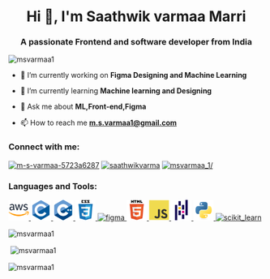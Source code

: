 <h1 align="center">Hi 👋, I'm Saathwik varmaa Marri</h1>
<h3 align="center">A passionate Frontend and software developer from India</h3>

<p align="left"> <img src="https://komarev.com/ghpvc/?username=msvarmaa1&label=Profile%20views&color=0e75b6&style=flat" alt="msvarmaa1" /> </p>

- 🔭 I’m currently working on **Figma Designing and Machine Learning**

- 🌱 I’m currently learning **Machine learning and Designing**

- 💬 Ask me about **ML,Front-end,Figma**

- 📫 How to reach me **m.s.varmaa1@gmail.com**

<h3 align="left">Connect with me:</h3>
<p align="left">
<a href="https://linkedin.com/in/m-s-varmaa-5723a6287" target="blank"><img align="center" src="https://raw.githubusercontent.com/rahuldkjain/github-profile-readme-generator/master/src/images/icons/Social/linked-in-alt.svg" alt="m-s-varmaa-5723a6287" height="30" width="40" /></a>
<a href="https://www.codechef.com/users/saathwikvarma" target="blank"><img align="center" src="https://cdn.jsdelivr.net/npm/simple-icons@3.1.0/icons/codechef.svg" alt="saathwikvarma" height="30" width="40" /></a>
<a href="https://www.leetcode.com/msvarmaa_1/" target="blank"><img align="center" src="https://raw.githubusercontent.com/rahuldkjain/github-profile-readme-generator/master/src/images/icons/Social/leet-code.svg" alt="msvarmaa_1/" height="30" width="40" /></a>
</p>

<h3 align="left">Languages and Tools:</h3>
<p align="left"> <a href="https://aws.amazon.com" target="_blank" rel="noreferrer"> <img src="https://raw.githubusercontent.com/devicons/devicon/master/icons/amazonwebservices/amazonwebservices-original-wordmark.svg" alt="aws" width="40" height="40"/> </a> <a href="https://www.cprogramming.com/" target="_blank" rel="noreferrer"> <img src="https://raw.githubusercontent.com/devicons/devicon/master/icons/c/c-original.svg" alt="c" width="40" height="40"/> </a> <a href="https://www.w3schools.com/cpp/" target="_blank" rel="noreferrer"> <img src="https://raw.githubusercontent.com/devicons/devicon/master/icons/cplusplus/cplusplus-original.svg" alt="cplusplus" width="40" height="40"/> </a> <a href="https://www.w3schools.com/css/" target="_blank" rel="noreferrer"> <img src="https://raw.githubusercontent.com/devicons/devicon/master/icons/css3/css3-original-wordmark.svg" alt="css3" width="40" height="40"/> </a> <a href="https://www.figma.com/" target="_blank" rel="noreferrer"> <img src="https://www.vectorlogo.zone/logos/figma/figma-icon.svg" alt="figma" width="40" height="40"/> </a> <a href="https://www.w3.org/html/" target="_blank" rel="noreferrer"> <img src="https://raw.githubusercontent.com/devicons/devicon/master/icons/html5/html5-original-wordmark.svg" alt="html5" width="40" height="40"/> </a> <a href="https://developer.mozilla.org/en-US/docs/Web/JavaScript" target="_blank" rel="noreferrer"> <img src="https://raw.githubusercontent.com/devicons/devicon/master/icons/javascript/javascript-original.svg" alt="javascript" width="40" height="40"/> </a> <a href="https://pandas.pydata.org/" target="_blank" rel="noreferrer"> <img src="https://raw.githubusercontent.com/devicons/devicon/2ae2a900d2f041da66e950e4d48052658d850630/icons/pandas/pandas-original.svg" alt="pandas" width="40" height="40"/> </a> <a href="https://www.python.org" target="_blank" rel="noreferrer"> <img src="https://raw.githubusercontent.com/devicons/devicon/master/icons/python/python-original.svg" alt="python" width="40" height="40"/> </a> <a href="https://scikit-learn.org/" target="_blank" rel="noreferrer"> <img src="https://upload.wikimedia.org/wikipedia/commons/0/05/Scikit_learn_logo_small.svg" alt="scikit_learn" width="40" height="40"/> </a> </p>

<p><img align="center" src="https://github-readme-stats.vercel.app/api/top-langs?username=msvarmaa1&show_icons=true&locale=en&layout=compact" alt="msvarmaa1" /></p>

<p>&nbsp;<img align="center" src="https://github-readme-stats.vercel.app/api?username=msvarmaa1&show_icons=true&locale=en" alt="msvarmaa1" /></p>

<p><img align="center" src="https://github-readme-streak-stats.herokuapp.com/?user=msvarmaa1&" alt="msvarmaa1" /></p>
